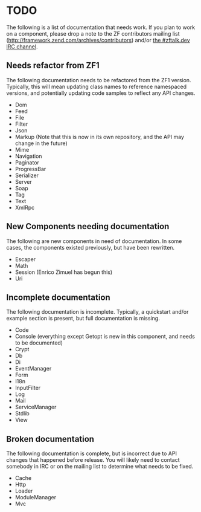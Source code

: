 TODO
====

The following is a list of documentation that needs work. If you plan to work on
a component, please drop a note to the ZF contributors mailing list
(http://framework.zend.com/archives/contributors) and/or
[the #zftalk.dev IRC channel](irc://irc.freenode.net/zftalk.dev).

Needs refactor from ZF1
-----------------------

The following documentation needs to be refactored from the ZF1 version.
Typically, this will mean updating class names to reference namespaced versions,
and potentially updating code samples to reflect any API changes.

- Dom
- Feed
- File
- Filter
- Json
- Markup (Note that this is now in its own repository, and the API may change in
  the future)
- Mime
- Navigation
- Paginator
- ProgressBar
- Serializer
- Server
- Soap
- Tag
- Text
- XmlRpc

New Components needing documentation
------------------------------------

The following are new components in need of documentation. In some cases, the
components existed previously, but have been rewritten.

- Escaper
- Math
- Session (Enrico Zimuel has begun this)
- Uri

Incomplete documentation
------------------------

The following documentation is incomplete. Typically, a quickstart and/or
example section is present, but full documentation is missing.

- Code
- Console (everything except Getopt is new in this component, and needs to be
  documented)
- Crypt
- Db
- Di
- EventManager
- Form
- I18n
- InputFilter
- Log
- Mail
- ServiceManager
- Stdlib
- View

Broken documentation
--------------------

The following documentation is complete, but is incorrect due to API changes
that happened before release. You will likely need to contact somebody in IRC or
on the mailing list to determine what needs to be fixed.

- Cache
- Http
- Loader
- ModuleManager
- Mvc
